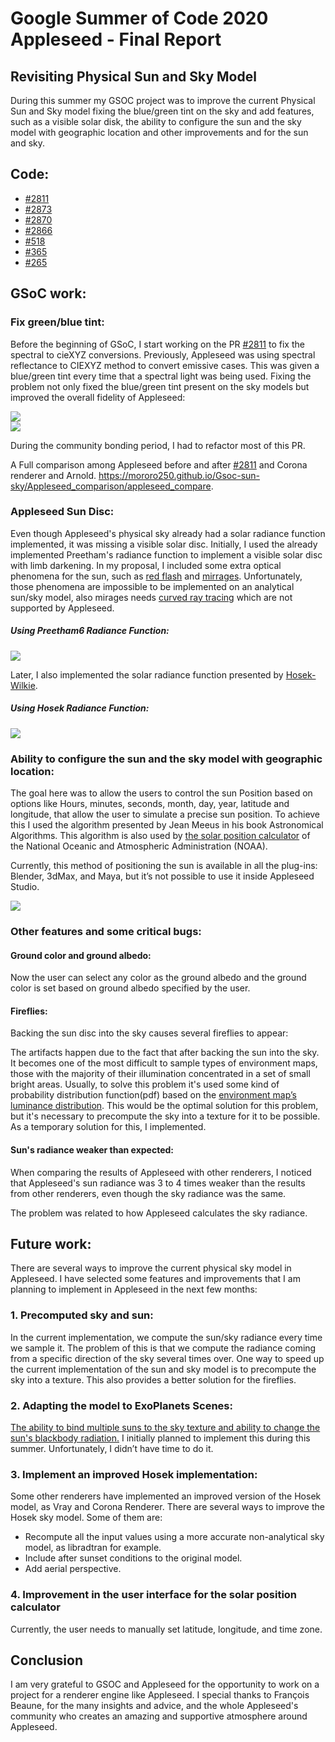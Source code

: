 # Google Summer of Code 2020 Appleseed - Final Report
 
## Revisiting Physical Sun and Sky Model

During this summer my GSOC project was to improve the current Physical Sun and Sky model fixing the blue/green tint on the sky and add features, such as a visible solar disk, the ability to configure the sun and the sky model with geographic location and other improvements and for the sun and sky.

## Code:

* [#2811](https://github.com/appleseedhq/appleseed/pull/2811) 
* [#2873](https://github.com/appleseedhq/appleseed/pull/2873)
* [#2870](https://github.com/appleseedhq/appleseed/pull/2870)
* [#2866](https://github.com/appleseedhq/appleseed/pull/2866)
* [#518](https://github.com/appleseedhq/blenderseed/pull/518)
* [#365](https://github.com/appleseedhq/appleseed-max/pull/365)
* [#265](https://github.com/appleseedhq/appleseed-maya/pull/235)

## GSoC work:

### Fix green/blue tint:

Before the beginning of GSoC, I start working on the PR [#2811](https://github.com/appleseedhq/appleseed/pull/2811) to fix the spectral to cieXYZ conversions. Previously, Appleseed was using spectral reflectance to CIEXYZ method to convert emissive cases. This was given a blue/green tint every time that a spectral light was being used. Fixing the problem not only fixed the blue/green tint present on the sky models but improved the overall fidelity of Appleseed:


<script src="assets/js/img_comp_2.js"></script>
<div class="img-comp-container">
  <div class="img-comp-img">
    <img src="final_report_assets/compare_sky.png">
  </div>
  <div class="img-comp-img img-comp-overlay">
    <img src="final_report_assets/compare_sky.png">
  </div>
</div>

During the community bonding period, I had to refactor most of this PR.

A Full comparison among Appleseed before and after [#2811](https://github.com/appleseedhq/appleseed/pull/2811) and Corona renderer and Arnold.
https://mororo250.github.io/Gsoc-sun-sky/Appleseed_comparison/appleseed_compare.


### Appleseed Sun Disc:

Even though Appleseed's physical sky already had a solar radiance function implemented, it was missing a visible solar disc. Initially, I used the already implemented Preetham's radiance function to implement a visible solar disc with limb darkening. In my proposal, I included some extra optical phenomena for the sun, such as [red flash](https://www.sciencephoto.com/media/536661/view/red-flash-of-the-sun) and [mirrages](https://en.wikipedia.org/wiki/Mirage_of_astronomical_objects). Unfortunately, those phenomena are impossible to be implemented on an analytical sun/sky model, also mirages needs [curved ray tracing](https://www.sciencedirect.com/science/article/abs/pii/S0097849304001967?via%3Dihub) which are not supported by Appleseed.

##### Using Preetham6 Radiance Function:

![](final_report_assets/Preetham_Sun.jpg)

Later, I also implemented the solar radiance function presented by [Hosek-Wilkie](https://cgg.mff.cuni.cz/projects/SkylightModelling/).

##### Using Hosek Radiance Function:

![](final_report_assets/Hosek_Sun.jpg)

### Ability to configure the sun and the sky model with geographic location:

The goal here was to allow the users to control the sun Position based on options like Hours, minutes, seconds, month, day, year, latitude and longitude, that allow the user to simulate a precise sun position. To achieve this I used the algorithm presented by Jean Meeus in his book Astronomical Algorithms. This algorithm is also used by [the solar position calculator](https://www.esrl.noaa.gov/gmd/grad/solcalc/index.html) of the National Oceanic and Atmospheric Administration (NOAA).
 
Currently, this method of positioning the sun is available in all the plug-ins: Blender, 3dMax, and Maya, but it’s not possible to use it inside Appleseed Studio.

![](final_report_assets/ezgif.com-gif-maker.gif)

### Other features and some critical bugs:

#### Ground color and ground albedo:

Now the user can select any color as the ground albedo and the ground color is set based on ground albedo specified by the user.

#### Fireflies:

Backing the sun disc into the sky causes several fireflies to appear:

The artifacts happen due to the fact that after backing the sun into the sky. It becomes one of the most difficult to sample types of environment maps, those with the
majority of their illumination concentrated in a set of small bright areas. Usually, to solve this problem it's used some kind of probability distribution function(pdf) based on the [environment map’s luminance distribution](http://web.cs.wpi.edu/~emmanuel/courses/cs563/S07/projects/envsample.pdf). This would be the optimal solution for this problem, but it's necessary to precompute the sky into a texture for it to be possible. As a temporary solution for this, I implemented. 

#### Sun's radiance weaker than expected:

When comparing the results of Appleseed with other renderers, I noticed that Appleseed's sun radiance was 3 to 4 times weaker than the results from other renderers, even though the sky radiance was the same.

The problem was related to how Appleseed calculates the sky radiance. 

## Future work:

There are several ways to improve the current physical sky model in Appleseed. I have selected some features and improvements that I am planning to implement in Appleseed in the next few months:

### 1. Precomputed sky and sun:

In the current implementation, we compute the sun/sky radiance every time we sample it. The problem of this is that we compute the radiance coming from a specific direction of the sky several times over. One way to speed up the current implementation of the sun and sky model is to precompute the sky into a texture. This also provides a better solution for the fireflies.

### 2. Adapting the model to ExoPlanets Scenes:

[The ability to bind multiple suns to the sky texture and ability to change the sun's blackbody radiation.](https://cgg.mff.cuni.cz/projects/SkylightModelling/sccg_2013_alien_sun_preprint.pdf)
I initially planned to implement this during this summer. Unfortunately, I didn’t have time to do it.

### 3. Implement an improved Hosek implementation:

Some other renderers have implemented an improved version of the Hosek model, as Vray and Corona Renderer. There are several ways to improve the Hosek sky model. Some of them are:

* Recompute all the input values using a more accurate non-analytical sky model, as libradtran for example.
* Include after sunset conditions to the original model.
* Add aerial perspective.

### 4. Improvement in the user interface for the solar position calculator

Currently, the user needs to manually set latitude, longitude, and time zone. 

## Conclusion

I am very grateful to GSOC and Appleseed for the opportunity to work on a project for a renderer engine like Appleseed. I special thanks to François Beaune, for the many insights and advice, and the whole Appleseed's community who creates an amazing and supportive atmosphere around Appleseed. 
